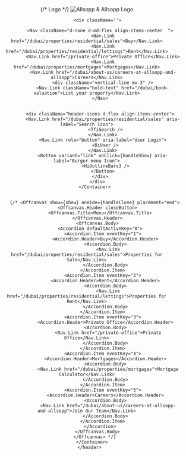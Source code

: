 <header>
        <Container fluid className="header_container">
          <Container className="d-flex justify-content-between align-items-center py-3">
            <div >
              {/* Logo */}
              <Navbar.Brand href="https://www.allsoppandallsopp.com/" className="logo">
                <Image src={logo} alt="Allsopp & Allsopp Logo" />
              </Navbar.Brand>
            </div>

            <div className=''>
              
              <Nav className="d-none d-md-flex align-items-center  ">
                <Nav.Link href="/dubai/properties/residential/sales">Buy</Nav.Link>
                <Nav.Link href="/dubai/properties/residential/lettings">Rent</Nav.Link>
                <Nav.Link href="/private-office">Private Office</Nav.Link>
                <Nav.Link href="/dubai/properties/mortgages">Mortgages</Nav.Link>
                <Nav.Link href="/dubai/about-us/careers-at-allsopp-and-allsopp">Careers</Nav.Link>
                <div className="vertical-line mx-3" />
                <Nav.Link className="bold-text" href="/dubai/book-valuation">List your property</Nav.Link>
              </Nav>

              
              <div className="header-icons d-flex align-items-center">
                <Nav.Link href="/dubai/properties/residential/sales" aria-label="Search Icon">
                  <TfiSearch />
                </Nav.Link>
                <Nav.Link role="button" aria-label="User Login">
                  <BiUser />
                </Nav.Link>
                <Button variant="link" onClick={handleShow} aria-label="Burger menu Icon">
                  <HiOutlineBars3 />
                </Button>
              </div>
            </div>
          </Container>

         
          {/* <Offcanvas show={show} onHide={handleClose} placement="end">
            <Offcanvas.Header closeButton>
              <Offcanvas.Title>Menu</Offcanvas.Title>
            </Offcanvas.Header>
            <Offcanvas.Body>
              <Accordion defaultActiveKey="0">
                <Accordion.Item eventKey="1">
                  <Accordion.Header>Buy</Accordion.Header>
                  <Accordion.Body>
                    <Nav.Link href="/dubai/properties/residential/sales">Properties for Sale</Nav.Link>
                  </Accordion.Body>
                </Accordion.Item>
                <Accordion.Item eventKey="2">
                  <Accordion.Header>Rent</Accordion.Header>
                  <Accordion.Body>
                    <Nav.Link href="/dubai/properties/residential/lettings">Properties for Rent</Nav.Link>
                  </Accordion.Body>
                </Accordion.Item>
                <Accordion.Item eventKey="3">
                  <Accordion.Header>Private Office</Accordion.Header>
                  <Accordion.Body>
                    <Nav.Link href="/private-office">Private Office</Nav.Link>
                  </Accordion.Body>
                </Accordion.Item>
                <Accordion.Item eventKey="4">
                  <Accordion.Header>Mortgages</Accordion.Header>
                  <Accordion.Body>
                    <Nav.Link href="/dubai/properties/mortgages">Mortgage Calculator</Nav.Link>
                  </Accordion.Body>
                </Accordion.Item>
                <Accordion.Item eventKey="5">
                  <Accordion.Header>Careers</Accordion.Header>
                  <Accordion.Body>
                    <Nav.Link href="/dubai/about-us/careers-at-allsopp-and-allsopp">Join Our Team</Nav.Link>
                  </Accordion.Body>
                </Accordion.Item>
              </Accordion>
            </Offcanvas.Body>
          </Offcanvas> */}
        </Container>
      </header>